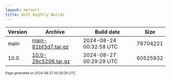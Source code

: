 ```yaml
---
layout: default
title: GLPI Nightly Builds
---
```


Version|Archive|Build date|Size
---|---|---|---
main|[main-81bf3d7.tar.gz](main-81bf3d7.tar.gz)|2024-08-24 00:32:58 UTC|79704221
10.0|[10.0-26c5206.tar.gz](10.0-26c5206.tar.gz)|2024-08-27 00:29:29 UTC|60525932

<font size="1">Page generated on 2024-08-27 00:29:29 UTC</font>
